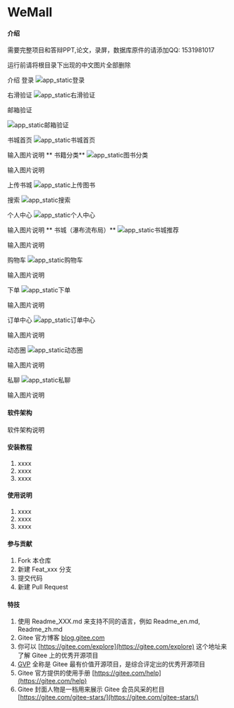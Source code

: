 # WeMall

#### 介绍
需要完整项目和答辩PPT,论文，录屏，数据库原件的请添加QQ: 1531981017

运行前请将根目录下出现的中文图片全部删除

介绍
登录
![app_static登录](https://user-images.githubusercontent.com/58656693/233820665-70655256-92b1-4f95-a33e-f79dd296e65c.png)

右滑验证
![app_static右滑验证](https://user-images.githubusercontent.com/58656693/233820671-d74dfbc1-db09-4f11-99cc-39e11a2137f5.png)


邮箱验证

![app_static邮箱验证](https://user-images.githubusercontent.com/58656693/233820677-c97ebe92-d8a7-4150-80ce-30e8da5dd52c.png)


书城首页
![app_static书城首页](https://user-images.githubusercontent.com/58656693/233820682-ebcb52e6-9c66-4747-930c-e2141f82d615.png)

输入图片说明 ** 书籍分类**
![app_static图书分类](https://user-images.githubusercontent.com/58656693/233820685-f78e5695-0b56-43fb-8ba0-6b7ff32d3652.png)

输入图片说明

上传书城
![app_static上传图书](https://user-images.githubusercontent.com/58656693/233820690-78f1fce4-696f-49cb-b85a-2f885b3c6835.png)

搜索
![app_static搜索](https://user-images.githubusercontent.com/58656693/233820692-7a2fe8a1-e58a-43c6-9bc8-505cc9043fe6.png)

个人中心
![app_static个人中心](https://user-images.githubusercontent.com/58656693/233820694-ca31bfa0-a999-470a-9d30-bb330cad6b45.png)

输入图片说明 ** 书城（瀑布流布局）**
![app_static书城推荐](https://user-images.githubusercontent.com/58656693/233820698-fa5098f6-7718-4382-b400-bb848467cdf3.png)

输入图片说明

购物车
![app_static购物车](https://user-images.githubusercontent.com/58656693/233820702-b36a6508-546d-4ef3-b97f-bc2cc3889b1e.png)

输入图片说明

下单
![app_static下单](https://user-images.githubusercontent.com/58656693/233820706-fca7a5af-e990-49e5-a628-583f00f79c17.png)

输入图片说明

订单中心
![app_static订单中心](https://user-images.githubusercontent.com/58656693/233820707-4eaf6384-717f-4ed0-8989-76c3b9aebe3f.png)

输入图片说明

动态圈
![app_static动态圈](https://user-images.githubusercontent.com/58656693/233820710-0616bfb3-8306-4afd-b9e3-aaad4d94b15d.png)

输入图片说明

私聊
![app_static私聊](https://user-images.githubusercontent.com/58656693/233820714-6caf1f23-7f48-4198-b231-878753db63b7.png)

输入图片说明

#### 软件架构
软件架构说明


#### 安装教程

1.  xxxx
2.  xxxx
3.  xxxx

#### 使用说明

1.  xxxx
2.  xxxx
3.  xxxx

#### 参与贡献

1.  Fork 本仓库
2.  新建 Feat_xxx 分支
3.  提交代码
4.  新建 Pull Request


#### 特技

1.  使用 Readme\_XXX.md 来支持不同的语言，例如 Readme\_en.md, Readme\_zh.md
2.  Gitee 官方博客 [blog.gitee.com](https://blog.gitee.com)
3.  你可以 [https://gitee.com/explore](https://gitee.com/explore) 这个地址来了解 Gitee 上的优秀开源项目
4.  [GVP](https://gitee.com/gvp) 全称是 Gitee 最有价值开源项目，是综合评定出的优秀开源项目
5.  Gitee 官方提供的使用手册 [https://gitee.com/help](https://gitee.com/help)
6.  Gitee 封面人物是一档用来展示 Gitee 会员风采的栏目 [https://gitee.com/gitee-stars/](https://gitee.com/gitee-stars/)
